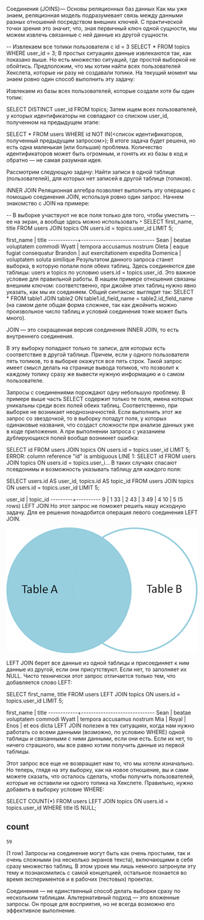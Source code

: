 Соединения (JOINS)—
Основы реляционных баз данных
Как мы уже знаем, реляционная модель подразумевает связь между данными разных отношений посредством внешних ключей. С практической точки зрения это значит, что, зная первичный ключ одной сущности, мы можем извлечь связанные с ней данные из другой сущности.

-- Извлекаем все топики пользователя с id = 3
SELECT * FROM topics WHERE user_id = 3;
В простых ситуациях данные извлекаются так, как показано выше. Но есть множество ситуаций, где простой выборкой не обойтись. Предположим, что мы хотим найти всех пользователей Хекслета, которые ни разу не создавали топики. На текущий момент мы знаем ровно один способ выполнить эту задачу:

Извлекаем из базы всех пользователей, которые создали хотя бы один топик:

SELECT DISTINCT user_id FROM topics;
Затем ищем всех пользователей, у которых идентификаторы не совпадают со списком user_id, полученном на предыдущем этапе:

SELECT * FROM users
WHERE id NOT IN(<список идентификаторов, полученный предыдущим запросом>);
В итоге задача будет решена, но есть одна маленькая (или большая) проблема. Количество идентификаторов может быть огромным, и гонять их из базы в код и обратно — не самая разумная идея.

Рассмотрим следующую задачу: Найти записи в одной таблице (пользователей), для которых нет записей в другой таблице (топиков).

INNER JOIN
Реляционная алгебра позволяет выполнить эту операцию с помощью соединения JOIN, используя ровно один запрос. Начнем знакомство с JOIN на примере:

-- В выборке участвуют не все поля только для того, чтобы уместить
-- ее на экран, а вообще здесь можно использовать `*`
SELECT first_name, title
FROM users JOIN topics ON users.id = topics.user_id LIMIT 5;

first_name |            title
------------+------------------------------
Sean       | beatae voluptatem commodi
Wyatt      | tempora accusamus nostrum
Oleta      | eaque fugiat consequatur
Brandon    | aut exercitationem expedita
Domenica   | voluptatem soluta similique
Результатом данного запроса станет выборка, в которую попали поля обеих таблиц. Здесь соединяются две таблицы: users и topics по условию users.id = topics.user_id. Это важное условие для правильной работы. В нашем примере отношения связаны внешним ключом: соответственно, при джойне этих таблиц нужно явно указать, как мы их соединяем. Общий синтаксис выглядит так: SELECT * FROM table1 JOIN table2 ON table1.id_field_name = table2.id_field_name (на самом деле общая форма сложнее, так как джойнить можно произвольное число таблиц и условий соединения тоже может быть много).

JOIN — это сокращенная версия соединения INNER JOIN, то есть внутреннего соединения.

В эту выборку попадают только те записи, для которых есть соответствие в другой таблице. Причем, если у одного пользователя пять топиков, то в выборке окажутся все пять строк. Такой запрос имеет смысл делать на странице вывода топиков, что позволит к каждому топику сразу же вывести нужную информацию и о самом пользователе.

Запросы с соединениями порождают одну небольшую проблему. В примере выше часть SELECT содержит только те поля, имена которых уникальны среди всех полей обеих таблиц. Соответственно, при выборке не возникает неоднозначностей. Если выполнить этот же запрос со звездочкой, то в выборку попадут поля, у которых одинаковые названия, что создаст сложности при анализе данных уже в коде приложения. А при выполнении запроса с указанием дублирующихся полей вообще возникнет ошибка:

SELECT id FROM users JOIN topics ON users.id = topics.user_id LIMIT 5;
ERROR:  column reference "id" is ambiguous
LINE 1: SELECT id FROM users JOIN topics ON users.id = topics.user_i...
В таких случаях спасают псевдонимы и возможность указывать таблицу для каждого поля:

SELECT users.id AS user_id, topics.id AS topic_id
FROM users JOIN topics ON users.id = topics.user_id LIMIT 5;

user_id | topic_id
---------+----------
9 |        1
33 |        2
43 |        3
49 |        4
10 |        5
(5 rows)
LEFT JOIN
Но этот запрос не поможет решить нашу исходную задачу. Для ее решения понадобится операция левого соединения LEFT JOIN.

![](image_processing20220921-27-56uk2d.png)

LEFT JOIN берет все данные из одной таблицы и присоединяет к ним данные из другой, если они присутствуют. Если нет, то заполняет их NULL. Чисто технически этот запрос отличается только тем, что добавляется слово LEFT:

SELECT first_name, title FROM users
LEFT JOIN topics ON users.id = topics.user_id LIMIT 5;

first_name |            title
------------+------------------------------
Sean       | beatae voluptatem commodi
Wyatt      | tempora accusamus nostrum
Mia        |
Royal      |
Enos       | et eos dicta
LEFT JOIN полезен в тех ситуациях, когда нам нужно работать со всеми данными (возможно, по условию WHERE) одной таблицы и связанными с ними данными, если они есть. Если их нет, то ничего страшного, мы все равно хотим получить данные из первой таблицы.

Этот запрос все еще не возвращает нам то, что мы хотели изначально. Но теперь, глядя на эту выборку, как на новое отношение, вы и сами можете сказать, что осталось сделать, чтобы получить пользователей, которые не оставили ни одного топика на Хекслете. Правильно, нужно добавить в выборку условие WHERE:

SELECT COUNT(*)
FROM users
LEFT JOIN topics ON users.id = topics.user_id
WHERE title IS NULL;

count
-------
    59
(1 row)
Запросы на соединение могут быть как очень простыми, так и очень сложными (на несколько экранов текста), включающими в себя сразу множество таблиц. В этом уроке мы лишь немного затронули эту тему и познакомились с самой концепцией, остальное познается во время экспериментов и в рабочих (тестовых) проектах.

Соединения — не единственный способ делать выборки сразу по нескольким таблицам. Альтернативный подход — это вложенные запросы. Он проще для восприятия, но не всегда возможно его эффективное выполнение.